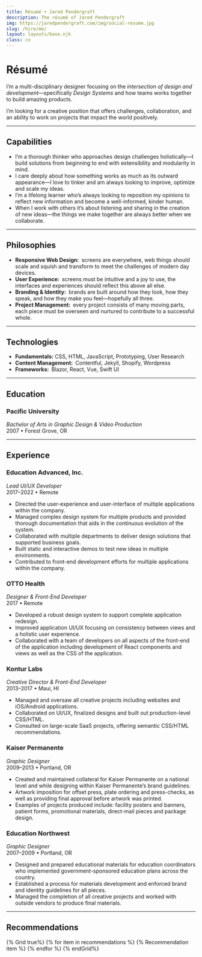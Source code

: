 ```yaml
---
title: Résumé • Jared Pendergraft
description: The résumé of Jared Pendergraft
img: https://jaredpendergraft.com/img/social-resume.jpg
slug: /hire/me/
layout: layouts/base.njk
class: cv
---
```


# Résumé

I’m a multi-disciplinary designer focusing on the *intersection of design and development*—specifically *Design Systems* and how teams works together to build amazing products.

I’m looking for a creative position that offers challenges, collaboration, and an ability to work on projects that impact the world positively.

***

## Capabilities

- I’m a thorough thinker who approaches design challenges holistically—I build solutions from beginning to end with extensibility and modularity in mind.
- I care deeply about how something works as much as its outward appearance—I love to tinker and am always looking to improve, optimize and scale my ideas.
- I’m a lifelong learner who’s always looking to reposition my opinions to reflect new information and become a well-informed, kinder human.
- When I work with others it’s about listening and sharing in the creation of new ideas—the things we make together are always better when we collaborate.

***

## Philosophies

- **Responsive Web Design:** screens are everywhere, web things should scale and squish and transform to meet the challenges of modern day devices.
- **User Experience:** screens must be intuitive and a joy to use, the interfaces and experiences should reflect this above all else.
- **Branding & Identity:** brands are built around how they look, how they speak, and how they make you feel—hopefully all three.
- **Project Management:** every project consists of many moving parts, each piece must be overseen and nurtured to contribute to a successful whole.

***

## Technologies

- **Fundamentals:** CSS, HTML, JavaScript, Prototyping, User Research
- **Content Management:** Contentful, Jekyll, Shopify, Wordpress
- **Frameworks:** Blazor, React, Vue, Swift UI

***

## Education

### Pacific University

*Bachelor of Arts in Graphic Design & Video Production*\
2007 • Forest Grove, OR

***

## Experience

### Education Advanced, Inc.

*Lead UI/UX Developer*\
2017–2022 • Remote

- Directed the user-experience and user-interface of multiple applications within the company.
- Managed complex design system for multiple products and provided thorough documentation that aids in the continuous evolution of the system.
- Collaborated with multiple departments to deliver design solutions that supported business goals.
- Built static and interactive demos to test new ideas in multiple environments.
- Contributed to front-end development efforts for multiple applications within the company.

### OTTO Health

*Designer & Front-End Developer*\
2017 • Remote

- Developed a robust design system to support complete application redesign.
- Improved application UI/UX focusing on consistency between views and a holistic user experience.
- Collaborated with a team of developers on all aspects of the front-end of the application including development of React components and views as well as the CSS of the application.

### Kontur Labs

*Creative Director & Front-End Developer*\
2013–2017 • Maui, HI

- Managed and oversaw all creative projects including websites and iOS/Android applications.
- Collaborated on UI/UX, finalized designs and built out production-level CSS/HTML.
- Consulted on large-scale SaaS projects, offering semantic CSS/HTML recommendations.

### Kaiser Permanente

*Graphic Designer*\
2009–2013 • Portland, OR

- Created and maintained collateral for Kaiser Permanente on a national level and while designing within Kaiser Permanente’s brand guidelines.
- Artwork imposition for offset press, plate ordering and press-checks, as well as providing final approval before artwork was printed.
- Examples of projects produced include: facility posters and banners, patient forms, promotional materials, direct-mail pieces and package design.

### Education Northwest

*Graphic Designer*\
2007–2009 • Portland, OR

- Designed and prepared educational materials for education coordinators who implemented government-sponsored education plans across the country.
- Established a process for materials development and enforced brand and identity guidelines for all pieces.
- Managed the completion of all creative projects and worked with outside vendors to produce final materials.

***
## Recommendations

<section class="cv__recommendations">
{% Grid true%}
{% for item in recommendations %}
{% Recommendation item %}
{% endfor %}
{% endGrid%}
</section>